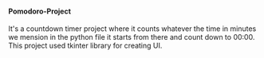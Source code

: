 #### Pomodoro-Project
It's a countdown timer project where it counts whatever the time in minutes we mension in the python file it starts from there and count down to 00:00.
This project used tkinter library for creating UI.
